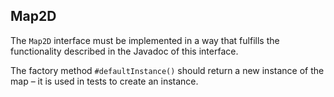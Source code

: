 ## Map2D

The `Map2D` interface must be implemented in a way that fulfills the functionality described in the Javadoc of this interface.

The factory method `#defaultInstance()` should return a new instance of the map – it is used in tests to create an instance.
